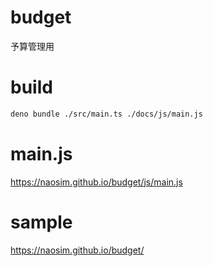 # budget
予算管理用

# build
```sh
deno bundle ./src/main.ts ./docs/js/main.js
```

# main.js
https://naosim.github.io/budget/js/main.js


# sample
https://naosim.github.io/budget/
